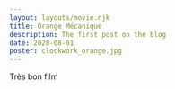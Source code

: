 ```yaml
---
layout: layouts/movie.njk
title: Orange Mécanique
description: The first post on the blog
date: 2020-08-01
poster: clockwork_orange.jpg
---
```

Très bon film
